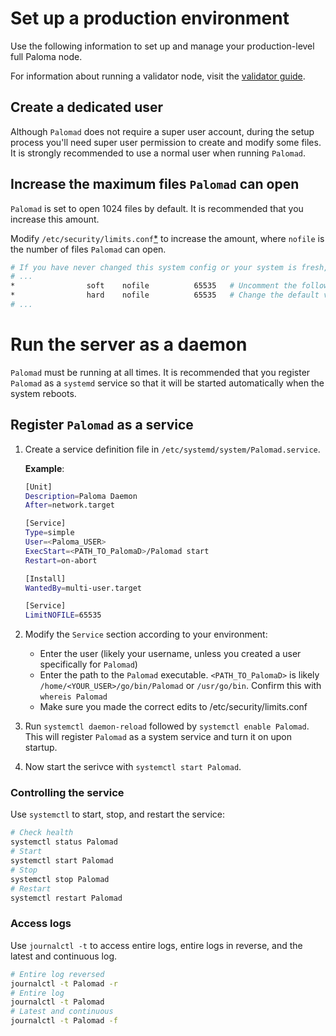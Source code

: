 # Set up a production environment

Use the following information to set up and manage your production-level 
full Paloma node.  

For information about running a validator node, visit the 
[validator guide](../manage-a-Paloma-validator/README.md).

## Create a dedicated user

Although `Palomad` does not require a super user account, during the 
setup process you'll need super user permission to create and modify 
some files. It is strongly recommended to use a normal user when 
running `Palomad`.  

## Increase the maximum files `Palomad` can open

`Palomad` is set to open 1024 files by default. It is recommended 
that you increase this amount.

Modify `/etc/security/limits.conf`[*](https://linux.die.net/man/5/limits.conf) 
to increase the amount, where `nofile` is the number of files `Palomad` can open.

```bash
# If you have never changed this system config or your system is fresh, most of this file will be commented
# ...
*                soft    nofile          65535   # Uncomment the following two lines at the bottom
*                hard    nofile          65535   # Change the default values to ~65535
# ...
```

# Run the server as a daemon

`Palomad` must be running at all times. It is recommended that you 
register `Palomad` as a `systemd` service so that it will be started 
automatically when the system reboots.

## Register `Palomad` as a service

1. Create a service definition file in `/etc/systemd/system/Palomad.service`.

     **Example**:

     ```bash
     [Unit]
     Description=Paloma Daemon
     After=network.target

     [Service]
     Type=simple
     User=<Paloma_USER>
     ExecStart=<PATH_TO_PalomaD>/Palomad start  
     Restart=on-abort

     [Install]
     WantedBy=multi-user.target

     [Service]
     LimitNOFILE=65535  
     ```

2. Modify the `Service` section according to your environment:

   - Enter the user (likely your username, unless you created a user 
     specifically for `Palomad`)
   - Enter the path to the `Palomad` executable. `<PATH_TO_PalomaD>` 
     is likely `/home/<YOUR_USER>/go/bin/Palomad` or `/usr/go/bin`. 
     Confirm this with `whereis Palomad`
   - Make sure you made the correct edits to /etc/security/limits.conf


3. Run `systemctl daemon-reload` followed by `systemctl enable Palomad`. 
   This will register `Palomad` as a system service and turn it on upon startup.

4. Now start the serivce with `systemctl start Palomad`.

### Controlling the service

Use `systemctl` to start, stop, and restart the service:

```bash
# Check health
systemctl status Palomad
# Start
systemctl start Palomad
# Stop
systemctl stop Palomad
# Restart
systemctl restart Palomad
```

### Access logs

Use `journalctl -t` to access entire logs, entire logs in reverse, 
and the latest and continuous log.

```bash
# Entire log reversed
journalctl -t Palomad -r
# Entire log
journalctl -t Palomad
# Latest and continuous
journalctl -t Palomad -f
```
